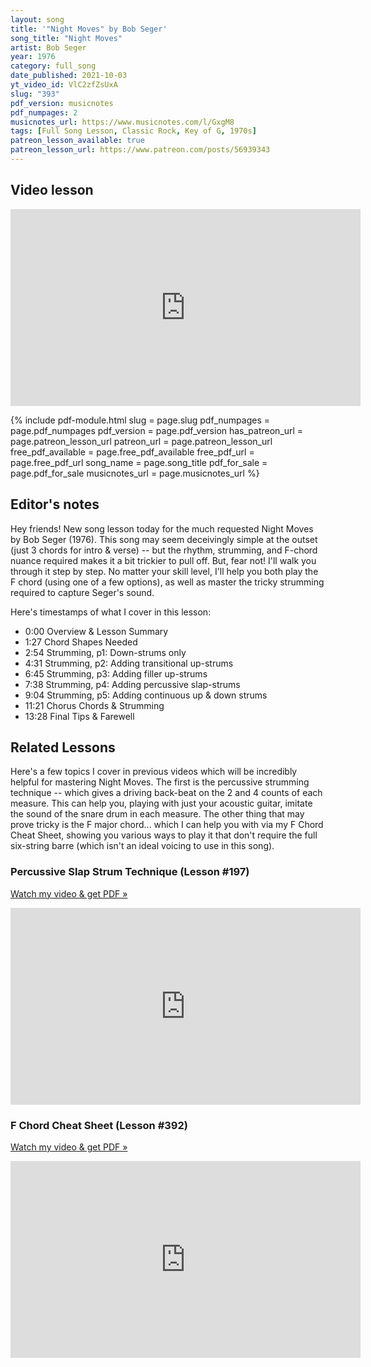 ```yaml
---
layout: song
title: '"Night Moves" by Bob Seger'
song_title: "Night Moves"
artist: Bob Seger
year: 1976
category: full_song
date_published: 2021-10-03
yt_video_id: VlC2zfZsUxA
slug: "393"
pdf_version: musicnotes
pdf_numpages: 2
musicnotes_url: https://www.musicnotes.com/l/GxgM8
tags: [Full Song Lesson, Classic Rock, Key of G, 1970s]
patreon_lesson_available: true
patreon_lesson_url: https://www.patreon.com/posts/56939343
---
```




## Video lesson

<iframe width="560" height="315" src="https://www.youtube.com/embed/VlC2zfZsUxA" frameborder="0" allow="accelerometer; autoplay; encrypted-media; gyroscope; picture-in-picture" allowfullscreen></iframe>

{% include pdf-module.html slug = page.slug pdf_numpages = page.pdf_numpages pdf_version = page.pdf_version has_patreon_url = page.patreon_lesson_url patreon_url = page.patreon_lesson_url free_pdf_available = page.free_pdf_available free_pdf_url = page.free_pdf_url song_name = page.song_title pdf_for_sale = page.pdf_for_sale musicnotes_url = page.musicnotes_url %}

## Editor's notes

Hey friends! New song lesson today for the much requested Night Moves by Bob Seger (1976). This song may seem deceivingly simple at the outset (just 3 chords for intro & verse) -- but the rhythm, strumming, and F-chord nuance required makes it a bit trickier to pull off. But, fear not! I'll walk you through it step by step. No matter your skill level, I'll help you both play the F chord (using one of a few options), as well as master the tricky strumming required to capture Seger's sound.

Here's timestamps of what I cover in this lesson:

- 0:00 Overview & Lesson Summary
- 1:27 Chord Shapes Needed
- 2:54 Strumming, p1: Down-strums only
- 4:31 Strumming, p2: Adding transitional up-strums
- 6:45 Strumming, p3: Adding filler up-strums
- 7:38 Strumming, p4: Adding percussive slap-strums
- 9:04 Strumming, p5: Adding continuous up & down strums
- 11:21 Chorus Chords & Strumming
- 13:28 Final Tips & Farewell

## Related Lessons

Here's a few topics I cover in previous videos which will be incredibly helpful for mastering Night Moves. The first is the percussive strumming technique -- which gives a driving back-beat on the 2 and 4 counts of each measure. This can help you, playing with just your acoustic guitar, imitate the sound of the snare drum in each measure. The other thing that may prove tricky is the F major chord... which I can help you with via my F Chord Cheat Sheet, showing you various ways to play it that don't require the full six-string barre (which isn't an ideal voicing to use in this song).

### Percussive Slap Strum Technique (Lesson #197)

[Watch my video & get PDF »](https://playsongnotes.com/lessons/197/)

<iframe width="560" height="315" src="https://www.youtube.com/embed/iQ7pLK4oUEc" frameborder="0" allow="accelerometer; autoplay; encrypted-media; gyroscope; picture-in-picture" allowfullscreen></iframe>

### F Chord Cheat Sheet (Lesson #392)

[Watch my video & get PDF »](https://playsongnotes.com/lessons/392/)

<iframe width="560" height="315" src="https://www.youtube.com/embed/ZBWO_JyvpRE" frameborder="0" allow="accelerometer; autoplay; encrypted-media; gyroscope; picture-in-picture" allowfullscreen></iframe>

